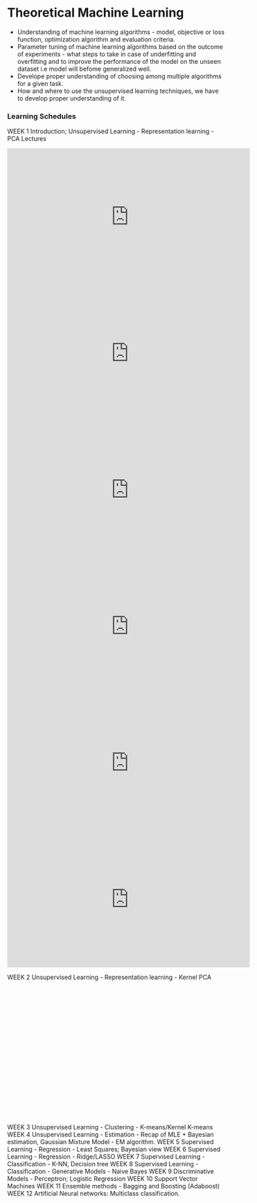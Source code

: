 # Theoretical Machine Learning

-  Understanding of machine learning algorithms - model, objective or loss function, optimization algorithm and evaluation criteria.
- Parameter tuning of  machine learning algorithms based on the outcome of experiments - what steps to take in case of underfitting and overfitting and to improve the performance of the model on the unseen dataset i.e model will befome generalized well.
- Develope proper understanding of  choosing among multiple algorithms for a given task.
- How and where to use the unsupervised learning techniques, we have to develop proper understanding of it.
### Learning Schedules
WEEK 1	Introduction; Unsupervised Learning - Representation learning - PCA
Lectures 
<iframe width="560" height="315" src="https://www.youtube.com/embed/KMcUe7GQnf0?si=L4ekaxkUwFoiSJu5" title="YouTube video player" frameborder="0" allow="accelerometer; autoplay; clipboard-write; encrypted-media; gyroscope; picture-in-picture; web-share" referrerpolicy="strict-origin-when-cross-origin" allowfullscreen></iframe>

<iframe width="560" height="315" src="https://youtu.be/ipjggYk7zXs?si=mnbfwiWaLggZTVVg" title="YouTube video player" frameborder="0" allow="accelerometer; autoplay; clipboard-write; encrypted-media; gyroscope; picture-in-picture; web-share" referrerpolicy="strict-origin-when-cross-origin" allowfullscreen></iframe>

<iframe width="560" height="315" src="https://youtu.be/1V_M4JxygGk?si=FM3ETKgHlTKilOPe" title="YouTube video player" frameborder="0" allow="accelerometer; autoplay; clipboard-write; encrypted-media; gyroscope; picture-in-picture; web-share" referrerpolicy="strict-origin-when-cross-origin" allowfullscreen></iframe>

<iframe width="560" height="315" src="https://youtu.be/mU6CzvuUM00?si=L68pQ9qZeLYbjvAX" title="YouTube video player" frameborder="0" allow="accelerometer; autoplay; clipboard-write; encrypted-media; gyroscope; picture-in-picture; web-share" referrerpolicy="strict-origin-when-cross-origin" allowfullscreen></iframe>

<iframe width="560" height="315" src="https://youtu.be/t0bA3rsZ6qM?si=VMayCS-UicTPw4QO" title="YouTube video player" frameborder="0" allow="accelerometer; autoplay; clipboard-write; encrypted-media; gyroscope; picture-in-picture; web-share" referrerpolicy="strict-origin-when-cross-origin" allowfullscreen></iframe>

<iframe width="560" height="315" src="https://youtu.be/_GOADM-SdKU?si=OFCsVFLuZRgBnVUe" title="YouTube video player" frameborder="0" allow="accelerometer; autoplay; clipboard-write; encrypted-media; gyroscope; picture-in-picture; web-share" referrerpolicy="strict-origin-when-cross-origin" allowfullscreen></iframe>


WEEK 2	Unsupervised Learning - Representation learning - Kernel PCA

<iframe width="560" height="315" src="" title="YouTube video player" frameborder="0" allow="accelerometer; autoplay; clipboard-write; encrypted-media; gyroscope; picture-in-picture; web-share" referrerpolicy="strict-origin-when-cross-origin" allowfullscreen></iframe>
WEEK 3	Unsupervised Learning - Clustering - K-means/Kernel K-means
WEEK 4	Unsupervised Learning - Estimation - Recap of MLE + Bayesian estimation, Gaussian Mixture Model - EM algorithm.
WEEK 5	Supervised Learning - Regression - Least Squares; Bayesian view
WEEK 6	Supervised Learning - Regression - Ridge/LASSO
WEEK 7	Supervised Learning - Classification - K-NN, Decision tree
WEEK 8	Supervised Learning - Classification - Generative Models - Naive Bayes
WEEK 9	Discriminative Models - Perceptron; Logistic Regression
WEEK 10	Support Vector Machines
WEEK 11	Ensemble methods - Bagging and Boosting (Adaboost)
WEEK 12	Artificial Neural networks: Multiclass classification.
